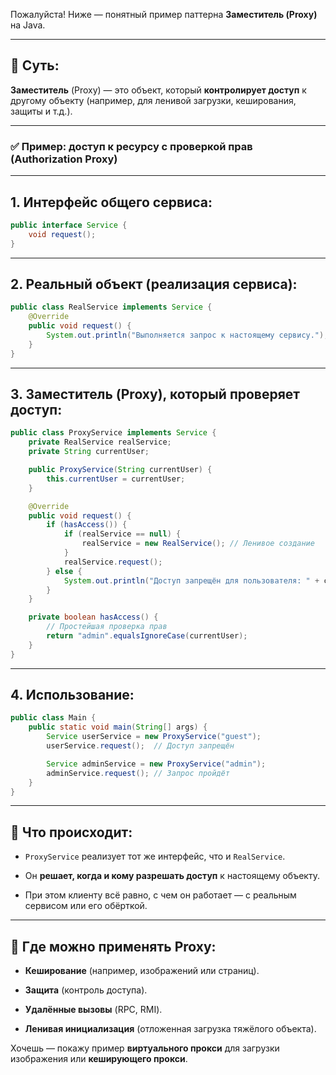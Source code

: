 Пожалуйста! Ниже — понятный пример паттерна **Заместитель (Proxy)** на Java.

---

## 📌 Суть:

**Заместитель** (Proxy) — это объект, который **контролирует доступ** к другому объекту (например, для ленивой загрузки, кеширования, защиты и т.д.).

---

### ✅ Пример: доступ к ресурсу с проверкой прав (Authorization Proxy)

---

## 1. Интерфейс общего сервиса:

```java
public interface Service {
    void request();
}
```

---

## 2. Реальный объект (реализация сервиса):

```java
public class RealService implements Service {
    @Override
    public void request() {
        System.out.println("Выполняется запрос к настоящему сервису.");
    }
}
```

---

## 3. Заместитель (Proxy), который проверяет доступ:

```java
public class ProxyService implements Service {
    private RealService realService;
    private String currentUser;

    public ProxyService(String currentUser) {
        this.currentUser = currentUser;
    }

    @Override
    public void request() {
        if (hasAccess()) {
            if (realService == null) {
                realService = new RealService(); // Ленивое создание
            }
            realService.request();
        } else {
            System.out.println("Доступ запрещён для пользователя: " + currentUser);
        }
    }

    private boolean hasAccess() {
        // Простейшая проверка прав
        return "admin".equalsIgnoreCase(currentUser);
    }
}
```

---

## 4. Использование:

```java
public class Main {
    public static void main(String[] args) {
        Service userService = new ProxyService("guest");
        userService.request();  // Доступ запрещён

        Service adminService = new ProxyService("admin");
        adminService.request(); // Запрос пройдёт
    }
}
```

---

## 🧠 Что происходит:

- `ProxyService` реализует тот же интерфейс, что и `RealService`.
    
- Он **решает, когда и кому разрешать доступ** к настоящему объекту.
    
- При этом клиенту всё равно, с чем он работает — с реальным сервисом или его обёрткой.
    

---

## 🔧 Где можно применять Proxy:

- **Кеширование** (например, изображений или страниц).
    
- **Защита** (контроль доступа).
    
- **Удалённые вызовы** (RPC, RMI).
    
- **Ленивая инициализация** (отложенная загрузка тяжёлого объекта).
    

Хочешь — покажу пример **виртуального прокси** для загрузки изображения или **кеширующего прокси**.